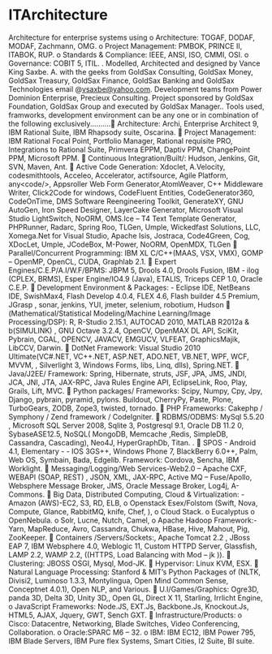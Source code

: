 ITArchitecture
==============

Architecture for enterprise systems using o Architecture: TOGAF, DODAF, MODAF, Zachmann, OMG. o Project Management: PMBOK, PRINCE II, ITABOK, RUP. o Standards &amp; Compliance: IEEE, ANSI, ISO, CMMI, OSI. o Governance: COBIT 5, ITIL. . Modelled, Architected and designed by Vance King Saxbe. A. with the geeks from GoldSax Consulting, GoldSax Money, GoldSax Treasury, GoldSax Finance, GoldSax Banking and GoldSax Technologies email @vsaxbe@yahoo.com. Development teams from Power Dominion Enterprise, Precieux Consulting. Project sponsored by GoldSax Foundation, GoldSax Group and executed by GoldSax Manager.. Tools used, framworks, development environment can be any one or in combination of the following exclusively.......... Architecture: Archi, Enterprise Architect 9, IBM Rational Suite, IBM Rhapsody suite, Oscarina.  Project Management: IBM Rational Focal Point, Portfolio Manager, Rational requisite PRO, Integrations to Rational Suite, Primvera EPPM, Daptiv PPM, ChangePoint PPM, Microsoft PPM.  Continuous Integration/Built/: Hudson, Jenkins, Git, SVN, Maven, Ant.  Active Code Generation: Xdoclet, A.Velocity, codesmithtools, Acceleo, Accelerator, actifsource, Agile Platform, any&lt;code/>, Appsroller Web Form Generator,AtomWeaver, C++ Middleware Writer, Click2Code for windows, CodeFluent Entities, CodeGenerator360, CodeOnTime, DMS Software Reengineering Toolkit, GenerateXY, GNU AutoGen, Iron Speed Designer, LayerCake Generator, Microsoft Visual Studio LightSwitch, NoORM, OMS.Ice – T4 Text Template Generator, PHPRunner, Radarc, Spring Roo, TLGen, Umple, Wickedfast Solutions, LLC, Xomega.Net for Visual Studio, Apache Isis, Jostraca, Code4Green, Cog, XDocLet, Umple, JCodeBox, M-Power, NoORM, OpenMDX, TLGen  Parallel/Concurrent Programming: IBM XL C/C++(MAAS, VSX, VMX), GOMP – OpenMP, OpenCL, CUDA, Graphlab 2.1.  Expert Engines/C.E.P/A.I/W.F/BPMS: JBPM 5, Drools 4.0, Drools Fusion, IBM - ilog (CPLEX, BRMS), Esper Engine/IO4.9 (Java), ETALIS, Triceps CEP 1.0, Oracle C.E.P.  Development Environment &amp; Packages: - Eclipse IDE, NetBeans IDE, SwishMax4, Flash Develop 4.0.4, FLEX 4.6, Flash builder 4.5 Premium, JGrasp , sonar, jenkins, YUI, jmeter, selenium, robotium, Hudson  (Mathematical/Statistical Modeling/Machine Learning/Image Processing/DSP): R, R-Studio 2.15.1, AUTOCAD 2010, MATLAB R2012a &amp; b(SIMULINK) , GNU Octave 3.2.4, OpenCV, OpenMAX DL API, SciKit, Pybrain, CGAL, OPENCV, JAVACV, EMGUCV, VLFEAT, GraphicsMajik, LibCCV, Darwin.  DotNet Framework: Visual Studio 2010 Ultimate(VC#.NET, VC++.NET, ASP.NET, ADO.NET, VB.NET, WPF, WCF, MVVM, , Silverlight 3, Windows Forms, libs, Linq, dlls), Spring.NET.  Java/J2EE/ Framework: Spring, Hibernate, struts, JSF, JPA, JMS, JNDI, JCA, JNI, JTA, JAX-RPC, Java Rules Engine API, EclipseLink, Roo, Play, Grails, Lift, MVC.  Python packages/ Frameworks: Scipy, Numpy, Cpy, Jpy, Django, pybrain, pyramid, pylons. Buildout, CherryPy, Paste, Plone, TurboGears, ZODB, Zope3, twisted, tornado.  PHP Frameworks: Cakephp / Symphony / Zend framework / CodeIgniter.  RDBMS/ODBMS: MySql 5.5.20 , Microsoft SQL Server 2008, Sqlite 3, Postgresql 9.1, Oracle DB 11.2 0, SybaseASE12.5, NoSQL( MongoDB, Memcache ,Redis, SimpleDB, Cassandra, Cascading), Neo4J, HyperGraphDb, Titan. .  SPOS - Android 4.1, Elementary - - IOS 3GS++, Windows Phone 7, BlackBerry 6.0++, Palm, Web OS, Symbain, Bada, Edgelib. Framework: Cordova, Sencha, IBM Worklight.  Messaging/Logging/Web Services-Web2.0 – Apache CXF, WEBAPI (SOAP, REST) , JSON, XML, JAX-RPC, Active MQ – Fuse/Apollo, Websphere Message Broker, JMS, Oracle Message Broker, Log4j, A-Commons.  Big Data, Distributed Computing, Cloud &amp; Virtualization: - Amazon (AWS)-EC2, S3, RD, ELB, o Openstack Esex/Folstom (Swift, Nova, Compute, Glance, RabbitMQ, knife, Chef, ), o Cloud Stack. o Eucalyptus o OpenNebula. o Solr, Lucne, Nutch, Camel, o Apache Hadoop Framework:- Yarn, MapReduce, Avro, Cassandra, Chukwa, HBase, Hive, Mahout, Pig, ZooKeeper.  Containers /Servers/Sockets:, Apache Tomcat 2.2 , JBoss EAP 7, IBM Websphere 4.0, Weblogic 11, Custom HTTPD Server, Glassfish, LAMP 2.2, WAMP 2.2, ((HTTPS, Load Balancing with Mod – jk )).  Clustering: JBOSS OSGI, Mysql, Mod-JK.  Hypervisor: Linux KVM, ESX.  Natural Language Processing: Stanford &amp; MIT’s Python Packages of (NLTK, Divisi2, Luminoso 1.3.3, Montylingua, Open Mind Common Sense, Conceptnet 4.0.1), Open NLP, and Various.  U.I/Games/Graphics: Ogre3D, panda 3D, Delta 3D, Unity 3D,, Open GL, Direct X 11, Starling, Irrlicht Engine, o JavaScript Frameworks: Node.JS, EXT.Js, Backbone.Js, Knockout.Js, HTML5, AJAX, Jquery, GWT, Sench GXT.  Infrastructure/Products: o Cisco: Datacentre, Networking, Blade Switches, Video Conferencing, Collaboration. o Oracle:SPARC M6 – 32. o IBM: IBM EC12, IBM Power 795, IBM Blade Servers, IBM Pure flex Systems, Smart Cities, I2 Suite, BI suite.
